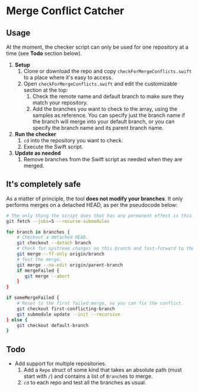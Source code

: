 # Merge Conflict Catcher

## Usage

At the moment, the checker script can only be used for one repository at a time (see **Todo** section below).

1. **Setup**
    1. Clone or download the repo and copy `checkForMergeConflicts.swift` to a place where it's easy to access.
    1. Open `checkForMergeConflicts.swift` and edit the customizable section at the top:
        1. Check the remote name and default branch to make sure they match your repository.
        1. Add the branches you want to check to the array, using the samples as reference. You can specify just the branch name if the branch will merge into your default branch, or you can specify the branch name and its parent branch name.
1. **Run the checker**
    1. `cd` into the repository you want to check.
    1. Execute the Swift script.
1. **Update as needed**
    1. Remove branches from the Swift script as needed when they are merged.

## It's completely safe

As a matter of principle, the tool **does not modify your branches**. It only performs merges on a detached HEAD, as per the pseudocode below:

```bash
# The only thing the script does that has any permanent effect is this `git fetch`.
git fetch --jobs=5 --recurse-submodules

for branch in branches {
    # Checkout a detached HEAD.
    git checkout --detach branch
    # Check for upstream changes on this branch and fast-forward to the latest version.
    git merge --ff-only origin/branch
    # Test the merge.
    git merge --no-edit origin/parent-branch
    if mergeFailed {
       git merge --abort
    }
}

if someMergeFailed {
    # Reset to the first failed merge, so you can fix the conflict.
    git checkout first-conflicting-branch
    git submodule update --init --recursive
} else {
    git checkout default-branch
}
```

## Todo

- Add support for multiple repositories.
    1. Add a `Repo` struct of some kind that takes an absolute path (must start with `/`) and contains a list of `Branch`es to merge.
    1. `cd` to each repo and test all the branches as usual.
